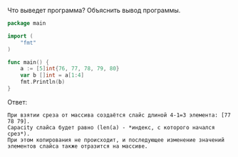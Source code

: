 Что выведет программа? Объяснить вывод программы.

```go
package main

import (
    "fmt"
)

func main() {
    a := [5]int{76, 77, 78, 79, 80}
    var b []int = a[1:4]
    fmt.Println(b)
}
```

Ответ:
```
При взятии среза от массива создаётся слайс длиной 4-1=3 элемента: [77 78 79].
Capacity слайса будет равно (len(a) - *индекс, с которого начался срез*).
При этом копирования не происходит, и последующее изменение значений элементов слайса также отразится на массиве.
```